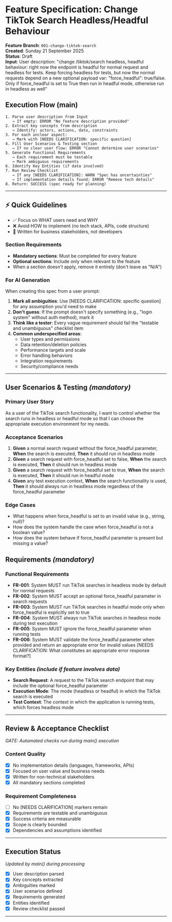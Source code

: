 # Feature Specification: Change TikTok Search Headless/Headful Behaviour

**Feature Branch**: `001-change-tiktok-search`  
**Created**: Sunday 21 September 2025  
**Status**: Draft  
**Input**: User description: "change /tiktok/search headless, headful behaviour: right now the endpoint is headful for normal request and headless for tests. Keep forcing headless for tests, but now the normal requests depend on a new optional payload var: "force_headful": true/false. Only if force_headful is set to True then run in headful mode, otherwise run in headless as well"

## Execution Flow (main)
```
1. Parse user description from Input
   → If empty: ERROR "No feature description provided"
2. Extract key concepts from description
   → Identify: actors, actions, data, constraints
3. For each unclear aspect:
   → Mark with [NEEDS CLARIFICATION: specific question]
4. Fill User Scenarios & Testing section
   → If no clear user flow: ERROR "Cannot determine user scenarios"
5. Generate Functional Requirements
   → Each requirement must be testable
   → Mark ambiguous requirements
6. Identify Key Entities (if data involved)
7. Run Review Checklist
   → If any [NEEDS CLARIFICATION]: WARN "Spec has uncertainties"
   → If implementation details found: ERROR "Remove tech details"
8. Return: SUCCESS (spec ready for planning)
```

---

## ⚡ Quick Guidelines
- ✅ Focus on WHAT users need and WHY
- ❌ Avoid HOW to implement (no tech stack, APIs, code structure)
- 👥 Written for business stakeholders, not developers

### Section Requirements
- **Mandatory sections**: Must be completed for every feature
- **Optional sections**: Include only when relevant to the feature
- When a section doesn't apply, remove it entirely (don't leave as "N/A")

### For AI Generation
When creating this spec from a user prompt:
1. **Mark all ambiguities**: Use [NEEDS CLARIFICATION: specific question] for any assumption you'd need to make
2. **Don't guess**: If the prompt doesn't specify something (e.g., "login system" without auth method), mark it
3. **Think like a tester**: Every vague requirement should fail the "testable and unambiguous" checklist item
4. **Common underspecified areas**:
   - User types and permissions
   - Data retention/deletion policies  
   - Performance targets and scale
   - Error handling behaviors
   - Integration requirements
   - Security/compliance needs

---

## User Scenarios & Testing *(mandatory)*

### Primary User Story
As a user of the TikTok search functionality, I want to control whether the search runs in headless or headful mode so that I can choose the appropriate execution environment for my needs.

### Acceptance Scenarios
1. **Given** a normal search request without the force_headful parameter, **When** the search is executed, **Then** it should run in headless mode
2. **Given** a search request with force_headful set to false, **When** the search is executed, **Then** it should run in headless mode
3. **Given** a search request with force_headful set to true, **When** the search is executed, **Then** it should run in headful mode
4. **Given** any test execution context, **When** the search functionality is used, **Then** it should always run in headless mode regardless of the force_headful parameter

### Edge Cases
- What happens when force_headful is set to an invalid value (e.g., string, null)?
- How does the system handle the case when force_headful is not a boolean value?
- How does the system behave if force_headful parameter is present but missing a value?

## Requirements *(mandatory)*

### Functional Requirements
- **FR-001**: System MUST run TikTok searches in headless mode by default for normal requests
- **FR-002**: System MUST accept an optional force_headful parameter in search requests
- **FR-003**: System MUST run TikTok searches in headful mode only when force_headful is explicitly set to true
- **FR-004**: System MUST always run TikTok searches in headless mode during test execution
- **FR-005**: System MUST ignore the force_headful parameter when running tests
- **FR-006**: System MUST validate the force_headful parameter when provided and return an appropriate error for invalid values [NEEDS CLARIFICATION: What constitutes an appropriate error response format?]

### Key Entities *(include if feature involves data)*
- **Search Request**: A request to the TikTok search endpoint that may include the optional force_headful parameter
- **Execution Mode**: The mode (headless or headful) in which the TikTok search is executed
- **Test Context**: The context in which the application is running tests, which forces headless mode

---

## Review & Acceptance Checklist
*GATE: Automated checks run during main() execution*

### Content Quality
- [x] No implementation details (languages, frameworks, APIs)
- [x] Focused on user value and business needs
- [x] Written for non-technical stakeholders
- [x] All mandatory sections completed

### Requirement Completeness
- [ ] No [NEEDS CLARIFICATION] markers remain
- [x] Requirements are testable and unambiguous  
- [x] Success criteria are measurable
- [x] Scope is clearly bounded
- [x] Dependencies and assumptions identified

---

## Execution Status
*Updated by main() during processing*

- [x] User description parsed
- [x] Key concepts extracted
- [x] Ambiguities marked
- [x] User scenarios defined
- [x] Requirements generated
- [x] Entities identified
- [x] Review checklist passed

---